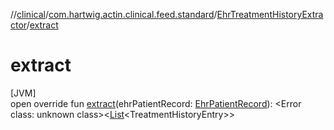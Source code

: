 //[clinical](../../../index.md)/[com.hartwig.actin.clinical.feed.standard](../index.md)/[EhrTreatmentHistoryExtractor](index.md)/[extract](extract.md)

# extract

[JVM]\
open override fun [extract](extract.md)(ehrPatientRecord: [EhrPatientRecord](../-ehr-patient-record/index.md)): &lt;Error class: unknown class&gt;&lt;[List](https://kotlinlang.org/api/latest/jvm/stdlib/kotlin.collections/-list/index.html)&lt;TreatmentHistoryEntry&gt;&gt;
